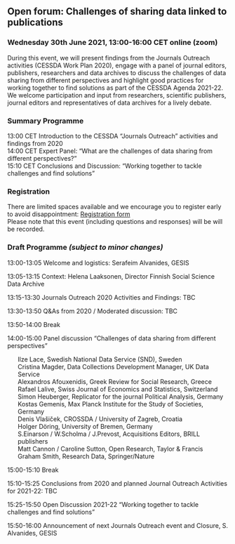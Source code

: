 <html>
  <head>
    <title>Journals Outreach open forum (30.06.2021)</title>
  </head>
  <body>
  <h2>Open forum: Challenges of sharing data linked to publications</h2>
  <h3>Wednesday 30th June 2021, 13:00-16:00 CET online (zoom)</h3>
  <p>During this event, we will present findings from the Journals Outreach activities (CESSDA Work Plan 2020), engage with a panel of journal editors, publishers, researchers and data archives to discuss the challenges of data sharing from different perspectives and highlight  good practices for working together to find solutions as part of the CESSDA Agenda 2021-22. We welcome participation and input from researchers, scientific publishers, journal editors and representatives of data archives for a lively debate.</p>
  <h3>Summary Programme</h3>
  <p>
  13:00 CET   Introduction to the CESSDA “Journals Outreach” activities and findings from 2020<br>
  14:00 CET   Expert Panel: “What are the challenges of data sharing from different perspectives?”<br>
  15:10 CET   Conclusions and Discussion: “Working together to tackle challenges and find solutions”<br>
  <h3>Registration</h3>
  <p>There are limited spaces available and we encourage you to register early to avoid disappointment: <a href="https://us02web.zoom.us/meeting/register/tZctdOyhqT4tH9DubmQ3qKwI8_s1lxkQ4xhx" target="_blank"> Registration form </a> 
  <br>Please note that this event (including questions and responses) will be will be recorded.<br>
  <h3>Draft Programme <i>(subject to minor changes)</i></h3>
  <p>13:00-13:05	Welcome and logistics: Serafeim Alvanides, GESIS</p>
  <p>13:05-13:15	Context: Helena Laaksonen, Director Finnish Social Science Data Archive</p>
  <p>13:15-13:30 	Journals Outreach 2020 Activities and Findings: TBC</p>
  <p>13:30-13:50	Q&As from 2020 / Moderated discussion: TBC</p>
  <p>13:50-14:00	Break</p>
  <p>14:00-15:00  Panel discussion “Challenges of data sharing from different perspectives”<br>
<ul>
Ilze Lace, Swedish National Data Service (SND), Sweden <br>
Cristina Magder, Data Collections Development Manager, UK Data Service <br>
Alexandros Afouxenidis, Greek Review for Social Research, Greece <br>
Rafael Lalive, Swiss Journal of Economics and Statistics, Switzerland <br>
Simon Heuberger, Replicator for the journal Political Analysis, Germany <br>
Kostas Gemenis, Max Planck Institute for the Study of Societies, Germany <br>
Denis Vlašiček, CROSSDA / University of Zagreb, Croatia <br>
Holger Döring, University of Bremen, Germany <br>
S.Einarson / W.Scholma / J.Prevost, Acquisitions Editors, BRILL publishers <br>
Matt Cannon / Caroline Sutton, Open Research, Taylor & Francis <br>
Graham Smith, Research Data, Springer/Nature <br>
</ul>
  <p>15:00-15:10	Break</p>
  <p>15:10-15:25	Conclusions from 2020 and planned Journal Outreach Activities for 2021-22: TBC</p>
  <p>15:25-15:50	Open Discussion 2021-22 “Working together to tackle challenges and find solutions”</p>
  <p>15:50-16:00	Announcement of next Journals Outreach event and Closure, S. Alvanides, GESIS</p>


